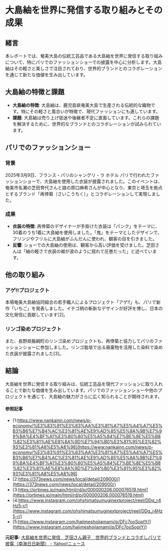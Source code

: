 # 大島紬を世界に発信する取り組みとその成果

## 緒言

本レポートでは、奄美大島の伝統工芸品である大島紬を世界に発信する取り組みについて、特にパリでのファッションショーでの披露を中心に分析します。大島紬はその軽さと美しさで注目されており、世界的ブランドとのコラボレーションを通じて新たな価値を生み出しています。

## 大島紬の特徴と課題

- **大島紬の特徴**: 大島紬は、鹿児島県奄美大島で生産される伝統的な織物です。特にその軽さと風合いが特徴で、現代ファッションにも適しています。
- **課題**: 大島紬は売り上げ低迷や後継者不足に直面しています。これらの課題を解決するために、世界的なブランドとのコラボレーションが試みられています。

## パリでのファッションショー

### 背景

2025年3月9日、フランス・パリのシャングリ・ラ ホテル パリで行われたファッションショーで、大島紬を使用した衣装が披露されました。このイベントは、奄美市名瀬の芝田育代さんと娘の原口麻希さんが中心となり、東京と埼玉を拠点とするブランド「再倖築（さいこうちく）」とコラボレーションして実現しました。

### 成果

- **衣装の特徴**: 再倖築のデザイナーが手掛けた衣装は「パンク」をテーマに、30着のうち1着に大島紬を使用しました。「鬼」をテーマとしたデザインで、フリンジやフリルに大島紬がふんだんに使われ、観客の目を引きました。
- **反響**: ショーでの大島紬の使用は、観客から高い評価を受けました。芝田さんは「紬の軽さで衣装の裾が波のように揺れて圧巻だった」と述べています。

## 他の取り組み

### アゲ!!プロジェクト

本場奄美大島紬協同組合の若手職人によるプロジェクト「アゲ!!」も、パリで新作「いちご」を発表しました。イチゴ柄の斬新なデザインが好評を博し、日本の文化発信に貢献しています[2]。

### リンゴ染めプロジェクト

また、長野県飯綱町のリンゴ染めプロジェクトも、再倖築と協力してパリのファッションショーに参加しました。リンゴ栽培で出る廃棄物を活用した染料で染めた衣装が披露されました[3]。

## 結論

大島紬を世界に発信する取り組みは、伝統工芸品を現代ファッションに取り入れることで新たな価値を生み出しています。パリでのファッションショーや他のプロジェクトを通じて、大島紬の魅力がさらに広く知られることが期待されます。

#### 参照記事
- [1:https://www.nankainn.com/news/p-economy/%E3%83%91%E3%83%AA%E3%81%A7%E5%A4%A7%E5%B3%B6%E7%B4%AC%E3%81%AE%E9%AD%85%E5%8A%9B%E7%99%BA%E4%BF%A1%E3%80%80%E5%A5%84%E7%BE%8E%E5%B8%82%E3%81%AE%E8%8A%9D%E7%94%B0%E3%81%95%E3%82%93%E3%81%A8%E5%A8%98](https://www.nankainn.com/news/p-economy/%E3%83%91%E3%83%AA%E3%81%A7%E5%A4%A7%E5%B3%B6%E7%B4%AC%E3%81%AE%E9%AD%85%E5%8A%9B%E7%99%BA%E4%BF%A1%E3%80%80%E5%A5%84%E7%BE%8E%E5%B8%82%E3%81%AE%E8%8A%9D%E7%94%B0%E3%81%95%E3%82%93%E3%81%A8%E5%A8%98)
- [2:https://373news.com/news/local/detail/209000/](https://373news.com/news/local/detail/209000/)
- [3:https://prtimes.jp/main/html/rd/p/000000206.000076519.html](https://prtimes.jp/main/html/rd/p/000000206.000076519.html)
- [4:https://www.instagram.com/ohshimatsumuginextproject/reel/DDq_r4Hz5-r/](https://www.instagram.com/ohshimatsumuginextproject/reel/DDq_r4Hz5-r/)
- [5:https://www.instagram.com/hajimeshojiamami/p/DFc7ooSoptY/](https://www.instagram.com/hajimeshojiamami/p/DFc7ooSoptY/)


**元記事:** [大島紬を世界に発信　芝田さん親子　世界的ブランドとコラボしパリで披露（南海日日新聞） - Yahoo!ニュース](https://news.yahoo.co.jp/articles/8d2ffebd5d576b12fceb49b6ed91ce1f8f3f3e70)